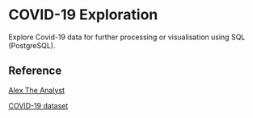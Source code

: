 # COVID-19 Exploration

Explore Covid-19 data for further processing or visualisation using SQL (PostgreSQL). 

## Reference
[Alex The Analyst](https://www.youtube.com/@AlexTheAnalyst)

[COVID-19 dataset](https://ourworldindata.org/coronavirus)